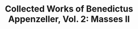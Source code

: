---
title: "Collected Works of Benedictus Appenzeller, Vol. 2: Masses II"
editor: Jas, Eric
volume: XXXI
volume_part: 2
price: 165
isbn13: 978-1-926664-61-3
pages: xlviii + 156
publisher: IMM
place: Kitchener, ON
year: 2022
---
